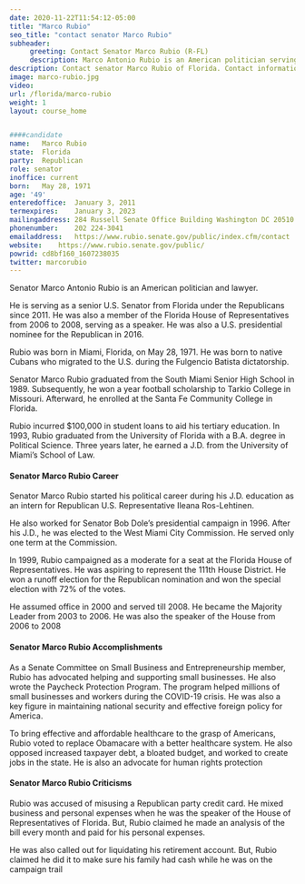 ```yaml
---
date: 2020-11-22T11:54:12-05:00
title: "Marco Rubio"
seo_title: "contact senator Marco Rubio"
subheader:
     greeting: Contact Senator Marco Rubio (R-FL)
     description: Marco Antonio Rubio is an American politician serving as the senior United States senator from Florida. A Republican, he previously served as speaker of the Florida House of Representatives. 
description: Contact senator Marco Rubio of Florida. Contact information for Thomas R. Carper includes email address, phone number, and mailing address.
image: marco-rubio.jpg
video: 
url: /florida/marco-rubio
weight: 1
layout: course_home


####candidate
name:	Marco Rubio
state:	Florida
party:	Republican
role: senator
inoffice: current
born:	May 28, 1971
age: '49'
enteredoffice:	January 3, 2011
termexpires:	January 3, 2023
mailingaddress:	284 Russell Senate Office Building Washington DC 20510
phonenumber:	202 224-3041
emailaddress:	https://www.rubio.senate.gov/public/index.cfm/contact
website:	https://www.rubio.senate.gov/public/
powrid: cd8bf160_1607238035
twitter: marcorubio
---
```

Senator Marco Antonio Rubio is an American politician and lawyer.

He is serving as a senior U.S. Senator from Florida under the Republicans since 2011. He was also a member of the Florida House of Representatives from 2006 to 2008, serving as a speaker. He was also a U.S. presidential nominee for the Republican in 2016.

Rubio was born in Miami, Florida, on May 28, 1971. He was born to native Cubans who migrated to the U.S. during the Fulgencio Batista dictatorship.

Senator Marco Rubio graduated from the South Miami Senior High School in 1989. Subsequently, he won a year football scholarship to Tarkio College in Missouri. Afterward, he enrolled at the Santa Fe Community College in Florida.

Rubio incurred $100,000 in student loans to aid his tertiary education. In 1993, Rubio graduated from the University of Florida with a B.A. degree in Political Science. Three years later, he earned a J.D. from the University of Miami’s School of Law.

#### Senator Marco Rubio Career

Senator Marco Rubio started his political career during his J.D. education as an intern for Republican U.S. Representative Ileana Ros-Lehtinen.

He also worked for Senator Bob Dole’s presidential campaign in 1996. After his J.D., he was elected to the West Miami City Commission. He served only one term at the Commission.

In 1999, Rubio campaigned as a moderate for a seat at the Florida House of Representatives. He was aspiring to represent the 111th House District. He won a runoff election for the Republican nomination and won the special election with 72% of the votes.

He assumed office in 2000 and served till 2008. He became the Majority Leader from 2003 to 2006. He was also the speaker of the House from 2006 to 2008

#### Senator Marco Rubio Accomplishments

As a Senate Committee on Small Business and Entrepreneurship member, Rubio has advocated helping and supporting small businesses. He also wrote the Paycheck Protection Program. The program helped millions of small businesses and workers during the COVID-19 crisis. He was also a key figure in maintaining national security and effective foreign policy for America.

To bring effective and affordable healthcare to the grasp of Americans, Rubio voted to replace Obamacare with a better healthcare system. He also opposed increased taxpayer debt, a bloated budget, and worked to create jobs in the state. He is also an advocate for human rights protection

#### Senator Marco Rubio Criticisms

Rubio was accused of misusing a Republican party credit card. He mixed business and personal expenses when he was the speaker of the House of Representatives of Florida. But, Rubio claimed he made an analysis of the bill every month and paid for his personal expenses.

He was also called out for liquidating his retirement account. But, Rubio claimed he did it to make sure his family had cash while he was on the campaign trail